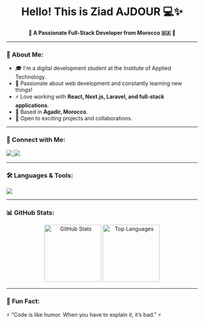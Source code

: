 <!-- Header with greeting -->
<h1 align="center">Hello! This is Ziad AJDOUR 💻✨</h1>

<p align="center">
  <b>🚀 A Passionate Full-Stack Developer from Morocco 🇲🇦 🚀</b>
</p>

---

### 🌟 About Me:
- 🎓 I'm a digital development student at the Institute of Applied Technology.  
- 🌱 Passionate about web development and constantly learning new things!  
- ⚡ Love working with **React, Next.js, Laravel, and full-stack applications**.  
- 📍 Based in **Agadir, Morocco**.  
- 🤝 Open to exciting projects and collaborations.  

---

### 🔗 Connect with Me:
<p>
  <a href="https://www.linkedin.com/in/ziad-ajdour" target="_blank">
    <img src="https://img.shields.io/badge/LinkedIn-blue?logo=linkedin&logoColor=white" />
  </a>
  <a href="mailto:ziad.ajdour@gmail.com" target="_blank">
    <img src="https://img.shields.io/badge/Gmail-red?logo=gmail&logoColor=white" />
  </a>
</p>

---

### 🛠️ Languages & Tools:
<p>
  <img src="https://skillicons.dev/icons?i=react,nextjs,laravel,html,css,js,php,mysql,tailwind,bootstrap,git,figma" />
</p>

---

### 📊 GitHub Stats:
<p align="center">
  <img src="https://github-readme-stats.vercel.app/api?username=aj-ziad&show_icons=true&theme=radical" alt="GitHub Stats" height="150"/>
  <img src="https://github-readme-stats.vercel.app/api/top-langs/?username=aj-ziad&layout=compact&theme=radical" alt="Top Languages" height="150"/>
</p>

---

### 🎉 Fun Fact:
⚡ “Code is like humor. When you have to explain it, it’s bad.” ⚡
